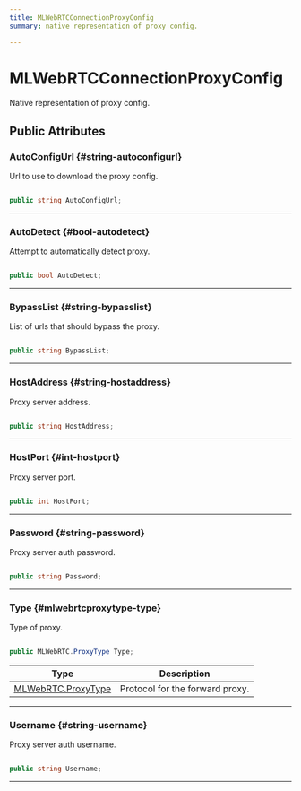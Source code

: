```yaml
---
title: MLWebRTCConnectionProxyConfig
summary: native representation of proxy config. 

---
```


# MLWebRTCConnectionProxyConfig




Native representation of proxy config.   





## Public Attributes

### AutoConfigUrl {#string-autoconfigurl}

Url to use to download the proxy config. 

```csharp

public string AutoConfigUrl;

```






-----------

### AutoDetect {#bool-autodetect}

Attempt to automatically detect proxy. 

```csharp

public bool AutoDetect;

```






-----------

### BypassList {#string-bypasslist}

List of urls that should bypass the proxy. 

```csharp

public string BypassList;

```






-----------

### HostAddress {#string-hostaddress}

Proxy server address. 

```csharp

public string HostAddress;

```






-----------

### HostPort {#int-hostport}

Proxy server port. 

```csharp

public int HostPort;

```






-----------

### Password {#string-password}

Proxy server auth password. 

```csharp

public string Password;

```






-----------

### Type {#mlwebrtcproxytype-type}

Type of proxy. 

```csharp

public MLWebRTC.ProxyType Type;

```

| Type | Description  | 
|--|--|
| [MLWebRTC.ProxyType](/unity-api/api/UnityEngine.XR.MagicLeap/MLWebRTC/UnityEngine.XR.MagicLeap.MLWebRTC.md#enums-proxytype) | Protocol for the forward proxy.  |





-----------

### Username {#string-username}

Proxy server auth username. 

```csharp

public string Username;

```






-----------

